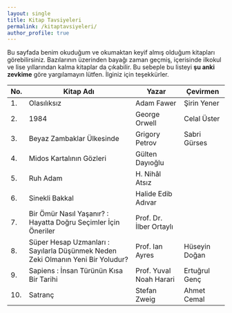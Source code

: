 ```yaml
---
layout: single
title: Kitap Tavsiyeleri
permalink: /kitaptavsiyeleri/
author_profile: true
---
```


Bu sayfada benim okuduğum ve okumaktan keyif almış olduğum kitapları görebilirsiniz. Bazılarının üzerinden bayağı zaman geçmiş, içerisinde ilkokul ve lise yıllarından kalma kitaplar da çıkabilir. Bu sebeple bu listeyi **şu anki zevkime** göre yargılamayın lütfen. İlginiz için teşekkürler.

| No. | Kitap Adı                                                                       | Yazar                   | Çevirmen      |
| --- | ------------------------------------------------------------------------------- | ----------------------- | ------------- |
| 1.  | Olasılıksız                                                                     | Adam Fawer              | Şirin Yener   |
| 2.  | 1984                                                                            | George Orwell           | Celal Üster   |
| 3.  | Beyaz Zambaklar Ülkesinde                                                       | Grigory Petrov          | Sabri Gürses  |
| 4.  | Midos Kartalının Gözleri                                                        | Gülten Dayıoğlu         |               |
| 5.  | Ruh Adam                                                                        | H. Nihâl Atsız          |               |
| 6.  | Sinekli Bakkal                                                                  | Halide Edib Adıvar      |               |
| 7.  | Bir Ömür Nasıl Yaşanır? : Hayatta Doğru Seçimler İçin Öneriler                  | Prof. Dr. İlber Ortaylı |               |
| 8.  | Süper Hesap Uzmanları : Sayılarla Düşünmek Neden Zeki Olmanın Yeni Bir Yoludur? | Prof. Ian Ayres         | Hüseyin Doğan |
| 9.  | Sapiens : İnsan Türünün Kısa Bir Tarihi                                         | Prof. Yuval Noah Harari | Ertuğrul Genç |
| 10. | Satranç                                                                         | Stefan Zweig            | Ahmet Cemal   |